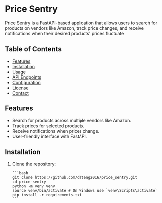 # Price Sentry

Price Sentry is a FastAPI-based application that allows users to search for products on vendors like Amazon, track price changes, and receive notifications when their desired products' prices fluctuate

## Table of Contents

-   [Features](#features)
-   [Installation](#installation)
-   [Usage](#usage)
-   [API Endpoints](#api-endpoints)
-   [Configuration](#configuration)
-   [License](#license)
-   [Contact](#contact)

## Features

-   Search for products across multiple vendors like Amazon.
-   Track prices for selected products.
-   Receive notifications when prices change.
-   User-friendly interface with FastAPI.

## Installation

1.  Clone the repository:

        ```bash
        git clone https://github.com/dateng2016/price_sentry.git
        cd price-sentry
        python -m venv venv
        source venv/bin/activate # On Windows use `venv\Scripts\activate`
        pip install -r requirements.txt
        ```
